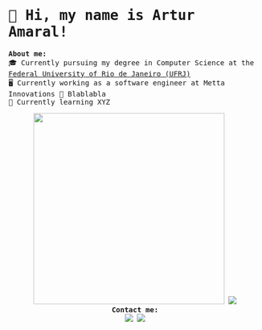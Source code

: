 <samp>

  <h1> 👋 Hi, my name is Artur Amaral! </h1>

  <b> About me: </b><br>
  🎓 Currently pursuing my degree in Computer Science at the [Federal University of Rio de Janeiro (UFRJ)](https://ufrj.br/en/) <br>
  🖥️ Currently working as a software engineer at Metta Innovations
  🤩 Blablabla <br>
  📖 Currently learning XYZ <br>

  <div align="center">
    <img width="380" src="https://readme-stats-ten-pi.vercel.app/api?username=ahtamaral&show_icons=true&theme=dracula&hide=issues&count_private=true">
    <img width="auto" src="https://readme-stats-ten-pi.vercel.app/api/top-langs/?username=ahtamaral&layout=compact&theme=dracula&langs_count=4&hide=jupyter%20notebook">
  </div> 

<div align = "center"> 
    <b> Contact me: </b> <br>
    <a href="mailto:pedromateus18@hotmail.com" target="_blank"><img src="https://img.shields.io/badge/Microsoft_Outlook-0078D4?style=for-the-badge&logo=microsoft-outlook&logoColor=white" target="_blank"></a>
    <a href="https://www.linkedin.com/in/ormesino/" target="_blank"><img src="https://img.shields.io/badge/-LinkedIn-%230077B5?style=for-the-badge&logo=linkedin&logoColor=white" target="_blank"></a>  
</div>

</samp>